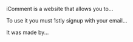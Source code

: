 iComment is a website that allows you to...

To use it you must 1stly signup with your email... 

It was made by...